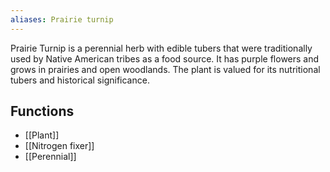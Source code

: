 ```yaml
---
aliases: Prairie turnip
---
```

Prairie Turnip is a perennial herb with edible tubers that were traditionally used by Native American tribes as a food source. It has purple flowers and grows in prairies and open woodlands. The plant is valued for its nutritional tubers and historical significance.
## Functions
- [[Plant]]
- [[Nitrogen fixer]]
- [[Perennial]]